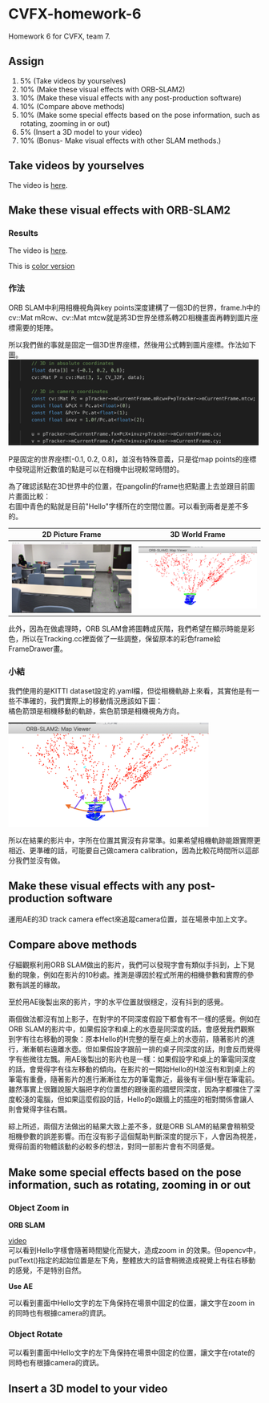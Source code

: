# CVFX-homework-6
Homework 6 for CVFX, team 7.

## Assign
1. 5% (Take videos by yourselves)
2. 10% (Make these visual effects with ORB-SLAM2)
3. 10% (Make these visual effects with any post-production software)
4. 10% (Compare above methods)
5. 10% (Make some special effects based on the pose information, such as rotating, zooming in or out)
6. 5% (Insert a 3D model to your video)
7. 10% (Bonus- Make visual effects with other SLAM methods.)

## Take videos by yourselves

The video is <a href="https://drive.google.com/file/d/1hVUXxp7q34hKQpOnVNforME0AhKJYDIE/view?usp=sharing">here</a>. 

## Make these visual effects with ORB-SLAM2

### Results

The video is <a href="https://youtu.be/TwPsq0ncPQc">here</a>. 

This is <a href="https://youtu.be/tzAapfS7m94">color version</a>

### 作法
ORB SLAM中利用相機視角與key points深度建構了一個3D的世界，frame.h中的cv::Mat mRcw、cv::Mat mtcw就是將3D世界坐標系轉2D相機畫面再轉到圖片座標需要的矩陣。

所以我們做的事就是固定一個3D世界座標，然後用公式轉到圖片座標。作法如下圖。
<img src="./img/transform.png" width="500px">


P是固定的世界座標[-0.1, 0.2, 0.8]，並沒有特殊意義，只是從map points的座標中發現這附近數值的點是可以在相機中出現較常時間的。

為了確認該點在3D世界中的位置，在pangolin的frame也把點畫上去並跟目前圖片畫面比較：  
右圖中青色的點就是目前"Hello"字樣所在的空間位置。可以看到兩者是差不多的。

|2D Picture Frame|3D World Frame|
|:--:|:--:|
|<img src="./img/2dpic.png" width="300px">|<img src="./img/3dworld.png" width="300px">|

此外，因為在做處理時，ORB SLAM會將圖轉成灰階，我們希望在顯示時能是彩色，所以在Tracking.cc裡面做了一些調整，保留原本的彩色frame給FrameDrawer畫。

### 小結
我們使用的是KITTI dataset設定的.yaml檔，但從相機軌跡上來看，其實他是有一些不準確的，我們實際上的移動情況應該如下圖：  
橘色箭頭是相機移動的軌跡，紫色箭頭是相機視角方向。

<img src="./img/path.png" width="400px">

所以在結果的影片中，字所在位置其實沒有非常準。如果希望相機軌跡能跟實際更相近、更準確的話，可能要自己做camera calibration，因為比較花時間所以這部分我們並沒有做。

## Make these visual effects with any post-production software

運用AE的3D track camera effect來追蹤camera位置，並在場景中加上文字。

## Compare above methods


仔細觀察利用ORB SLAM做出的影片，我們可以發現字會有類似手抖到，上下晃動的現象，例如在影片的10秒處。推測是導因於程式所用的相機參數和實際的參數有誤差的緣故。

至於用AE後製出來的影片，字的水平位置就很穩定，沒有抖到的感覺。

兩個做法都沒有加上影子，在對字的不同深度假設下都會有不一樣的感覺。例如在ORB SLAM的影片中，如果假設字和桌上的水壺是同深度的話，會感覺我們觀察到字有往右移動的現象：原本Hello的H完整的壓在桌上的水壺前，隨著影片的進行，漸漸朝右遠離水壺。但如果假設字跟前一排的桌子同深度的話，則會反而覺得字有些微往左飄。用AE後製出的影片也是一樣：如果假設字和桌上的筆電同深度的話，會覺得字有往左移動的傾向。在影片的一開始Hello的H並沒有和到桌上的筆電有重疊，隨著影片的進行漸漸往左方的筆電靠近，最後有半個H壓在筆電前。雖然事實上很難說服大腦把字的位置想的跟後面的牆壁同深度，因為字都擋住了深度較淺的電腦，但如果這麼假設的話，Hello的o跟牆上的插座的相對關係會讓人則會覺得字往右飄。

綜上所述，兩個方法做出的結果大致上差不多，就是ORB SLAM的結果會稍稍受相機參數的誤差影響。而在沒有影子這個幫助判斷深度的提示下，人會因為視差，覺得前面的物體該動的必較多的想法，對同一部影片會有不同感覺。

## Make some special effects based on the pose information, such as rotating, zooming in or out

### Object Zoom in

**ORB SLAM**  

<a href="https://drive.google.com/open?id=1dTcJuYksQQKcnvMXdojHJ1AZHg1tHGOO">video</a>  
可以看到Hello字樣會隨著時間變化而變大，造成zoom in 的效果。但opencv中，putText()指定的起始位置是左下角，整體放大的話會稍微造成視覺上有往右移動的感覺，不是特別自然。

**Use AE**  

可以看到畫面中Hello文字的左下角保持在場景中固定的位置，讓文字在zoom in的同時也有根據camera的資訊。

### Object Rotate

可以看到畫面中Hello文字的左下角保持在場景中固定的位置，讓文字在rotate的同時也有根據camera的資訊。


## Insert a 3D model to your video
